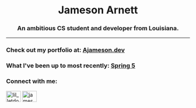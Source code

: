 <h1 align="center">Jameson Arnett</h1>
<h3 align="center">An ambitious CS student and developer from Louisiana.</h3>
<hr>

<h3>Check out my portfolio at: <a href="http://ajameson.dev">Ajameson.dev</a></h3>
<h3>What I've been up to most recently: <a href="https://github.com/jamesonarnett/spring5WebApp">Spring 5</a></h3>

<h3 align="left">Connect with me:</h3>
<p align="left">
<a href="https://twitter.com/lil_letdown" target="blank"><img align="center" src="https://raw.githubusercontent.com/rahuldkjain/github-profile-readme-generator/master/src/images/icons/Social/twitter.svg" alt="lil_letdown" height="30" width="40" /></a>
<a href="https://linkedin.com/in/jameson-arnett-22a2a2109" target="blank"><img align="center" src="https://raw.githubusercontent.com/rahuldkjain/github-profile-readme-generator/master/src/images/icons/Social/linked-in-alt.svg" alt="jameson-arnett-22a2a2109" height="30" width="40" /></a>
</p>

[1.2]: https://i.imgur.com/kgZriRn.png (Twitter!)
[1]: https://twitter.com/Lil_LetDown


